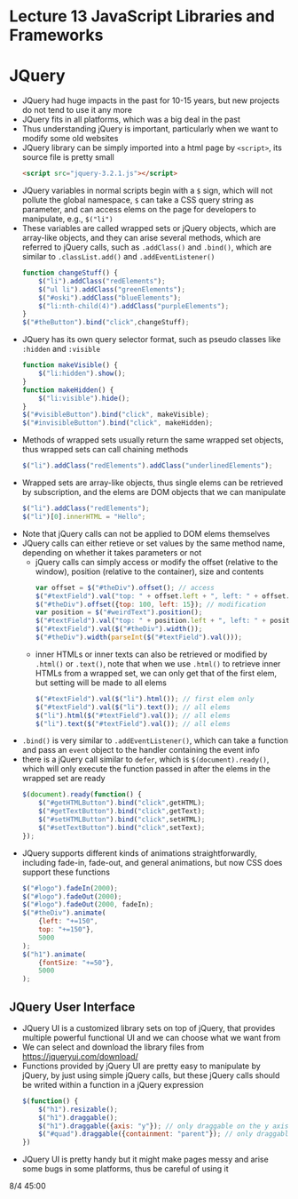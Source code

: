 # Lecture 13 JavaScript Libraries and Frameworks

# JQuery
- JQuery had huge impacts in the past for 10-15 years, but new projects do not tend to use it any more
- JQuery fits in all platforms, which was a big deal in the past
- Thus understanding jQuery is important, particularly when we want to modify some old websites
- JQuery library can be simply imported into a html page by `<script>`, its source file is pretty small
    ```html
    <script src="jquery-3.2.1.js"></script>
    ```
- JQuery variables in normal scripts begin with a `$` sign, which will not pollute the global namespace, `$` can take a CSS query string as parameter, and can access elems on the page for developers to manipulate, e.g., `$("li")`
- These variables are called wrapped sets or jQuery objects, which are array-like objects, and they can arise several methods, which are referred to jQuery calls, such as `.addClass()` and `.bind()`, which are similar to `.classList.add()` and `.addEventListener()`
    ```js
    function changeStuff() {
        $("li").addClass("redElements");
        $("ul li").addClass("greenElements");
        $("#oski").addClass("blueElements");
        $("li:nth-child(4)").addClass("purpleElements");
    }
    $("#theButton").bind("click",changeStuff);
    ```
- JQuery has its own query selector format, such as pseudo classes like `:hidden` and `:visible`
    ```js
    function makeVisible() {
        $("li:hidden").show();
    }
    function makeHidden() {
        $("li:visible").hide();
    }
    $("#visibleButton").bind("click", makeVisible);
    $("#invisibleButton").bind("click", makeHidden);
    ```
- Methods of wrapped sets usually return the same wrapped set objects, thus wrapped sets can call chaining methods
    ```js
    $("li").addClass("redElements").addClass("underlinedElements");
    ```
- Wrapped sets are array-like objects, thus single elems can be retrieved by subscription, and the elems are DOM objects that we can manipulate
    ```js
    $("li").addClass("redElements");
	$("li")[0].innerHTML = "Hello";
    ```
- Note that jQuery calls can not be applied to DOM elems themselves
- JQuery calls can either retieve or set values by the same method name, depending on whether it takes parameters or not
    - jQuery calls can simply access or modify the offset (relative to the window), position (relative to the container), size and contents
        ```js
        var offset = $("#theDiv").offset(); // access
    	$("#textField").val("top: " + offset.left + ", left: " + offset.top);
        $("#theDiv").offset({top: 100, left: 15}); // modification
        var position = $("#weirdText").position();
    	$("#textField").val("top: " + position.left + ", left: " + position.top);
        $("#textField").val($("#theDiv").width());
        $("#theDiv").width(parseInt($("#textField").val()));
        ```
    - inner HTMLs or inner texts can also be retrieved or modified by `.html()` or `.text()`, note that when we use `.html()` to retrieve inner HTMLs from a wrapped set, we can only get that of the first elem, but setting will be made to all elems
        ```js
        $("#textField").val($("li").html()); // first elem only
        $("#textField").val($("li").text()); // all elems
        $("li").html($("#textField").val()); // all elems
        $("li").text($("#textField").val()); // all elems
        ```
- `.bind()` is very similar to `.addEventListener()`, which can take a function and pass an `event` object to the handler containing the event info
- there is a jQuery call similar to `defer`, which is `$(document).ready()`, which will only execute the function passed in after the elems in the wrapped set are ready
    ```js
    $(document).ready(function() {
		$("#getHTMLButton").bind("click",getHTML);
		$("#getTextButton").bind("click",getText);
		$("#setHTMLButton").bind("click",setHTML);
		$("#setTextButton").bind("click",setText);
	});
    ```
- JQuery supports different kinds of animations straightforwardly, including fade-in, fade-out, and general animations, but now CSS does support these functions
    ```js
    $("#logo").fadeIn(2000);
    $("#logo").fadeOut(2000);
    $("#logo").fadeOut(2000, fadeIn);
    $("#theDiv").animate(
		{left: "+=150",
		top: "+=150"},
		5000
	);
    $("h1").animate(
		{fontSize: "+=50"},
		5000
	);
    ```

## JQuery User Interface
- JQuery UI is a customized library sets on top of jQuery, that provides multiple powerful functional UI and we can choose what we want from
- We can select and download the library files from https://jqueryui.com/download/
- Functions provided by jQuery UI are pretty easy to manipulate by jQuery, by just using simple jQuery calls, but these jQuery calls should be writed within a function in a jQuery expression
    ```js
    $(function() {
        $("h1").resizable();
        $("h1").draggable();
        $("h1").draggable({axis: "y"}); // only draggable on the y axis
		$("#quad").draggable({containment: "parent"}); // only draggable within the parent
    })
    ```
- JQuery UI is pretty handy but it might make pages messy and arise some bugs in some platforms, thus be careful of using it
  
8/4 45:00
